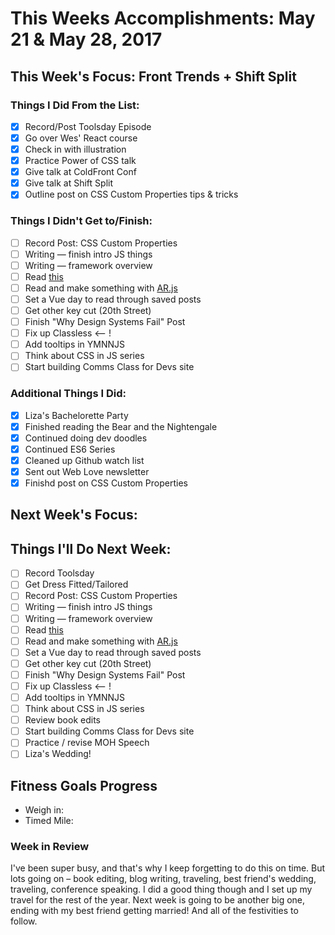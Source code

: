 # This Weeks Accomplishments: May 21 & May 28, 2017

## This Week's Focus: Front Trends + Shift Split

### Things I Did From the List:

- [x] Record/Post Toolsday Episode
- [x] Go over Wes' React course
- [x] Check in with illustration
- [x] Practice Power of CSS talk
- [x] Give talk at ColdFront Conf
- [x] Give talk at Shift Split
- [x] Outline post on CSS Custom Properties tips & tricks

### Things I Didn't Get to/Finish:

- [ ] Record Post: CSS Custom Properties
- [ ] Writing — finish intro JS things 
- [ ] Writing — framework overview
- [ ] Read [this](https://css-tricks.com/debugging-tips-tricks/)
- [ ] Read and make something with [AR.js](https://medium.com/arjs/augmented-reality-in-10-lines-of-html-4e193ea9fdbf)
- [ ] Set a Vue day to read through saved posts
- [ ] Get other key cut (20th Street)
- [ ] Finish "Why Design Systems Fail" Post
- [ ] Fix up Classless <-- !
- [ ] Add tooltips in YMNNJS
- [ ] Think about CSS in JS series
- [ ] Start building Comms Class for Devs site

### Additional Things I Did:

- [x] Liza's Bachelorette Party
- [x] Finished reading the Bear and the Nightengale
- [x] Continued doing dev doodles
- [x] Continued ES6 Series
- [x] Cleaned up Github watch list
- [x] Sent out Web Love newsletter
- [x] Finishd post on CSS Custom Properties

## Next Week's Focus:

## Things I'll Do Next Week:

- [ ] Record Toolsday
- [ ] Get Dress Fitted/Tailored
- [ ] Record Post: CSS Custom Properties
- [ ] Writing — finish intro JS things 
- [ ] Writing — framework overview
- [ ] Read [this](https://css-tricks.com/debugging-tips-tricks/)
- [ ] Read and make something with [AR.js](https://medium.com/arjs/augmented-reality-in-10-lines-of-html-4e193ea9fdbf)
- [ ] Set a Vue day to read through saved posts
- [ ] Get other key cut (20th Street)
- [ ] Finish "Why Design Systems Fail" Post
- [ ] Fix up Classless <-- !
- [ ] Add tooltips in YMNNJS
- [ ] Think about CSS in JS series
- [ ] Review book edits
- [ ] Start building Comms Class for Devs site
- [ ] Practice / revise MOH Speech
- [ ] Liza's Wedding!

## Fitness Goals Progress

- Weigh in:
- Timed Mile:

### Week in Review

I've been super busy, and that's why I keep forgetting to do this on time. But lots going on – book editing, blog writing, traveling, best friend's wedding, traveling, conference speaking. I did a good thing though and I set up my travel for the rest of the year. Next week is going to be another big one, ending with my best friend getting married! And all of the festivities to follow.